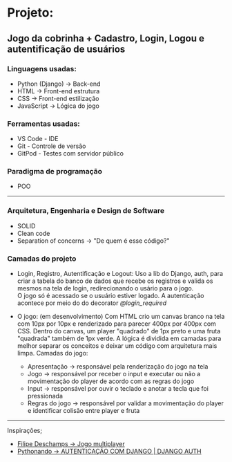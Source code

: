 # Projeto:

## Jogo da cobrinha + Cadastro, Login, Logou e autentificação de usuários

### Linguagens usadas: 
- Python (Django) -> Back-end
- HTML -> Front-end estrutura
- CSS -> Front-end estilização
- JavaScript -> Lógica do jogo

### Ferramentas usadas:
- VS Code - IDE
- Git - Controle de versão
- GitPod - Testes com servidor público

### Paradigma de programação
- POO

---
### Arquitetura, Engenharia e Design de Software

- SOLID
- Clean code
- Separation of concerns -> "De quem é esse código?"

### Camadas do projeto

- Login, Registro, Autentificação e Logout: 
Uso a lib do Django, auth, para criar a tabela do banco de dados que recebe os registros e valida os mesmos na tela de login, redirecionando o usário para o jogo.  
O jogo só é acessado se o usuário estiver logado. A autenticação acontece por meio do do decorator *@login_required*

- O jogo: (em desenvolvimento)
Com HTML crio um canvas branco na tela com 10px por 10px e renderizado para parecer 400px por 400px com CSS. Dentro do canvas, um player "quadrado" de 1px preto e uma fruta "quadrada" também de 1px verde. 
A lógica é dividida em camadas para melhor separar os conceitos e deixar um código com arquitetura mais limpa. 
Camadas do jogo:
    - Apresentação -> responsável pela renderização do jogo na tela
    - Jogo -> responsável por receber o input e executar ou não a movimentação do player de acordo com as regras do jogo
    - Input -> responsável por ouvir o teclado e anotar a tecla que foi pressionada
    - Regras do jogo -> responsável por validar a movimentação do player e identificar colisão entre player e fruta

---

Inspirações;
- [Filipe Deschamps -> Jogo multiplayer](https://www.youtube.com/watch?v=0sTfIZvjYJk&list=PLMdYygf53DP5SVQQrkKCVWDS0TwYLVitL&pp=iAQB)
- [Pythonando -> AUTENTICAÇÃO COM DJANGO | DJANGO AUTH](https://www.youtube.com/watch?v=gdhiA6wObw0)
